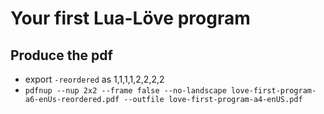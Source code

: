 # Your first Lua-Löve program

## Produce the pdf

- export `-reordered` as 1,1,1,1,2,2,2,2
- `pdfnup --nup 2x2 --frame false --no-landscape love-first-program-a6-enUs-reordered.pdf --outfile love-first-program-a4-enUS.pdf`


